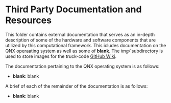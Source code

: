 # Third Party Documentation and Resources

This folder contains external documentation that serves as an in-depth description of some of the hardware and software components that are utilized by this computational framework. This icludes documentation on the QNX operaating system as well as some of **blank**. The *img/* subdirectory is used to store images for the truck-code [GitHub Wiki](). 

The documentation pertaining to the QNX operating system is as follows:

- **blank**: blank

A brief of each of the remainder of the documentation is as follows:

- **blank**: blank
